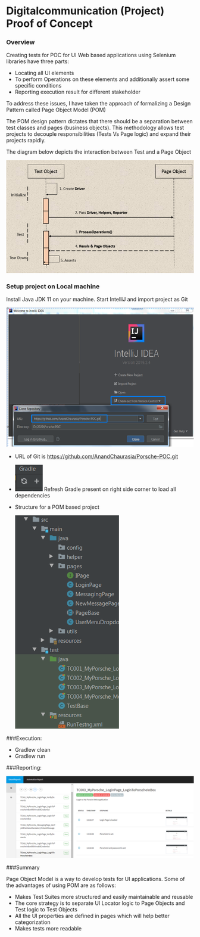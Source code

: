 # Digitalcommunication (Project) Proof of Concept 

### Overview

Creating tests for POC for UI Web based applications using Selenium libraries have three parts:



* Locating all UI elements
* To perform Operations on these elements and additionally assert some specific conditions
* Reporting execution result for different stakeholder

To address these issues, I have taken the approach of formalizing a Design Pattern called Page Object Model (POM)

The POM design pattern dictates that there should be a separation between test classes and pages (business objects). This methodology allows test projects to decouple responsibilities (Tests Vs Page logic) and expand their projects rapidly.


The diagram below depicts the interaction between Test and a Page Object

<img src="Img/ArchitectureDiagram.jpg">

### Setup project on Local machine
Install Java JDK 11 on your machine. Start IntelliJ and import project as Git 

  <img src="Img/SetUpDiagram.jpg">

*	URL of Git is https://github.com/AnandChaurasia/Porsche-POC.git

*	<img src="Img/RefreshButton.jpg"> Refresh Gradle present on right side corner to load all dependencies

* Structure for a POM based project 

  <img src="Img/ProjectStructureDiagram.jpg">




###Execution: 
-	Gradlew clean
-	Gradlew run


###Reporting: 

  <img src="Img\ReportingImage.jpg">

###Summary

Page Object Model is a way to develop tests for UI applications. Some of the advantages of using POM are as follows:

* Makes Test Suites more structured and easily maintainable and reusable
* The core strategy is to separate UI Locator logic to Page Objects and Test logic to Test Objects
* All the UI properties are defined in pages which will help better categorization
* Makes tests more readable



